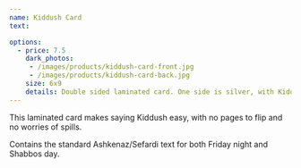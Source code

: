 ```yaml
---
name: Kiddush Card
text: 

options:
  - price: 7.5
    dark_photos:
     - /images/products/kiddush-card-front.jpg
     - /images/products/kiddush-card-back.jpg
    size: 6x9
    details: Double sided laminated card. One side is silver, with Kiddush for Friday night, and the other side is gold, with Kiddush for Shabbos day.
---
```


This laminated card makes saying Kiddush easy, with no pages to flip and no worries of spills. 

Contains the standard Ashkenaz/Sefardi text for both Friday night and Shabbos day.